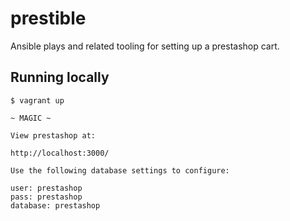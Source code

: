 # prestible #

Ansible plays and related tooling for setting up a prestashop cart.

## Running locally ##

    $ vagrant up

    ~ MAGIC ~

    View prestashop at:

    http://localhost:3000/

    Use the following database settings to configure:

    user: prestashop
    pass: prestashop
    database: prestashop
    